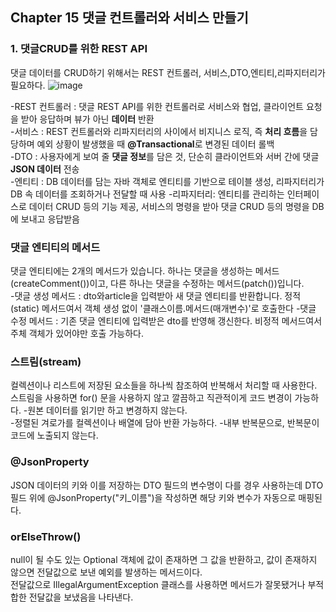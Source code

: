 ## Chapter 15 댓글 컨트롤러와 서비스 만들기

### 1. 댓글CRUD를 위한 REST API
댓글 데이터를 CRUD하기 위해서는 REST 컨트롤러, 서비스,DTO,엔티티,리파지터리가 필요하다.
![image](https://github.com/user-attachments/assets/d1f5ccdb-65f0-4124-ad94-3838e9db7cdf)

-REST 컨트롤러 : 댓글 REST API를 위한 컨트롤러로 서비스와 협업, 클라이언트 요청을 받아 응답하며 뷰가 아닌 **데이터** 반환  
-서비스 : REST 컨트롤러와 리파지터리의 사이에서 비지니스 로직, 즉 **처리 흐름**을 담당하며 예외 상황이 발생했을 때 **@Transactional**로 변경된 데이터 롤백  
-DTO :  사용자에게 보여 줄 **댓글 정보**를 담은 것, 단순히 클라이언트와 서버 간에 댓글 **JSON 데이터** 전송  
-엔티티 : DB 데이터를 담는 자바 객체로 엔티티를 기반으로 테이블 생성, 리파지터리가  DB 속 데이터를 조회하거나 전달할 때 사용
-리파지터리: 엔티티를 관리하는 인터페이스로 데이터 CRUD 등의 기능 제공, 서비스의 명령을 받아 댓글 CRUD 등의 명령을 DB에 보내고 응답받음  

### 댓글 엔티티의 메서드
댓글 엔티티에는 2개의 메서드가 있습니다. 하나는 댓글을 생성하는 메서드(createComment())이고, 다른 하나는 댓글을 수정하는 메서드(patch())입니다.  
-댓글 생성 메서드 : dto와article을 입력받아 새 댓글 엔티티를 반환합니다. 정적(static) 메서드여서 객체 생성 없이 '클래스이름.메서드(매개변수)'로 호출한다
-댓글 수정 메서드 : 기존 댓글 엔티티에 입력받은 dto를 반영해 갱신한다. 비정적 메서드여서 주체 객체가 있어야만 호출 가능하다.  

### 스트림(stream)
컬렉션이나 리스트에 저장된 요소들을 하나씩 참조하여 반복해서 처리할 때 사용한다. 스트림을 사용하면 for() 문을 사용하지 않고 깔끔하고 직관적이게 코드 변경이 가능하다.
-원본 데이터를 읽기만 하고 변경하지 않는다.  
-정렬된 겨로가를 컬렉션이나 배열에 담아 반환 가능하다.
-내부 반복문으로, 반복문이 코드에 노출되지 않는다.  

### @JsonProperty
JSON 데이터의 키와 이를 저장하는 DTO 필드의 변수명이 다를 경우 사용하는데 DTO 필드 위에 @JsonProperty("키_이름")을 작성하면 해당 키와 변수가 자동으로 매핑된다.  

### orElseThrow()
null이 될 수도 있는 Optional 객체에 값이 존재하면 그 값을 반환하고, 값이 존재하지 않으면 전달값으로 보낸 예외를 발생하는 메서드이다.  
전달값으로 IllegalArgumentException 클래스를 사용하면 메서드가 잘못됐거나 부적합한 전달값을 보냈음을 나타낸다.
